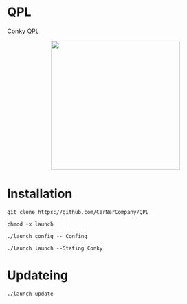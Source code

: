 # QPL
Conky QPL

<div align="center"><a href="https://t.me/CerNerCompany"><img src="http://s9.picofile.com/file/8326146518/backgrand.png" width="300"></a></div>


# Installation

 ```
 git clone https://github.com/CerNerCompany/QPL
 
 chmod +x launch
 
 ./launch config -- Confing 
 
 ./launch launch --Stating Conky
 
```

# Updateing 

``` 
./launch update

```



